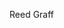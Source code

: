 Reed Graff

<!--
For any Vite project:

npm create vite@latest my-project -- --template react
npm install
npm run dev

npm install -D tailwindcss postcss autoprefixer
npx tailwindcss init -p

https://tailwindcss.com/docs/guides/vite
-->